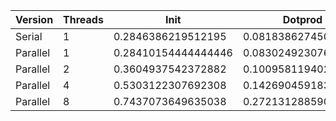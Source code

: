 | Version  | Threads |         Init        |       Dotprod       |         User        |         Sys         |       Elapsed       |      Speedup       |     Efficiency     |
|----------|---------|---------------------|---------------------|---------------------|---------------------|---------------------|--------------------|--------------------|
|  Serial  |    1    |  0.2846386219512195 | 0.08183862745098038 |  0.1764752475247524 | 0.21405660377358493 |  0.390872340425532  |        1.0         |        1.0         |
| Parallel |    1    | 0.28410154444444446 | 0.08302492307692308 | 0.17996907216494845 | 0.20996039603960398 | 0.39093827160493827 | 0.9998313514327067 | 0.9998313514327067 |
| Parallel |    2    |  0.3604937542372882 | 0.10095811940298506 | 0.23605825242718448 | 0.27448598130841123 | 0.26206140350877194 | 1.491529600284875  | 0.7457648001424375 |
| Parallel |    4    |  0.5303122307692308 | 0.14269045918367348 | 0.40730927835051556 |  0.3771057692307692 | 0.20763157894736844 | 1.8825283822775936 | 0.4706320955693984 |
| Parallel |    8    |  0.7437073649635038 | 0.27213128859060404 |  0.6949448818897638 |  0.5658411214953272 | 0.17670068027210886 | 2.2120590584236073 | 0.2765073823029509 |